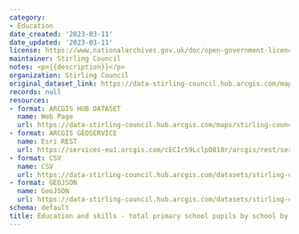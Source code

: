 ```yaml
---
category:
- Education
date_created: '2023-03-11'
date_updated: '2023-03-11'
license: https://www.nationalarchives.gov.uk/doc/open-government-licence/version/3/
maintainer: Stirling Council
notes: <p>{{description}}</p>
organization: Stirling Council
original_dataset_link: https://data-stirling-council.hub.arcgis.com/maps/stirling-council::education-and-skills-total-primary-school-pupils-by-school-by-academic-year
records: null
resources:
- format: ARCGIS HUB DATASET
  name: Web Page
  url: https://data-stirling-council.hub.arcgis.com/maps/stirling-council::education-and-skills-total-primary-school-pupils-by-school-by-academic-year
- format: ARCGIS GEOSERVICE
  name: Esri REST
  url: https://services-eu1.arcgis.com/cECIr59LclpO818r/arcgis/rest/services/total_pupils_by_school_by_dataset_year/FeatureServer/0
- format: CSV
  name: CSV
  url: https://data-stirling-council.hub.arcgis.com/datasets/stirling-council::education-and-skills-total-primary-school-pupils-by-school-by-academic-year.csv?where=1=1&outSR=%7B%22latestWkid%22%3A3857%2C%22wkid%22%3A102100%7D
- format: GEOJSON
  name: GeoJSON
  url: https://data-stirling-council.hub.arcgis.com/datasets/stirling-council::education-and-skills-total-primary-school-pupils-by-school-by-academic-year.geojson?where=1=1&outSR=%7B%22latestWkid%22%3A3857%2C%22wkid%22%3A102100%7D
schema: default
title: Education and skills - total primary school pupils by school by academic year
---
```

